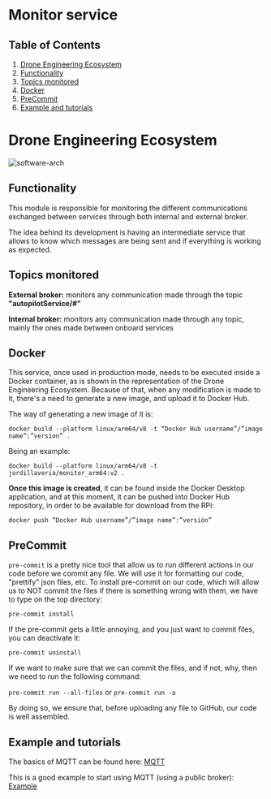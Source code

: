 # Monitor service

## Table of Contents

1. [Drone Engineering Ecosystem](#drone-engineering-ecosystem)
2. [Functionality](#functionality)
3. [Topics monitored](#topics-monitored)
4. [Docker](#docker)
5. [PreCommit](#precommit)
6. [Example and tutorials](#example-and-tutorials)

# Drone Engineering Ecosystem
![software-arch](https://github.com/dronsEETAC/DroneEngineeringEcosystemDEE/assets/100842082/bee5f6cb-6057-4d92-8675-e1ace06e882f)

## Functionality

This module is responsible for monitoring the different communications exchanged between services through both internal and external broker.

The idea behind its development is having an intermediate service that allows to know which messages are being sent and if everything is working as expected.

## Topics monitored

__External broker:__ monitors any communication made through the topic __"autopilotService/#"__

__Internal broker:__ monitors any communication made through any topic, mainly the ones made between onboard services

## Docker

This service, once used in production mode, needs to be executed inside a Docker container, as is shown in the representation of the Drone Engineering Ecosystem. Because of that, when any modification is made to it, there's a need to generate a new image, and upload it to Docker Hub.

The way of generating a new image of it is:

```
docker build --platform linux/arm64/v8 -t “Docker Hub username”/”image name”:”version” .
```

Being an example:

```
docker build --platform linux/arm64/v8 -t jordillaveria/monitor_arm64:v2 .
```

__Once this image is created__, it can be found inside the Docker Desktop application, and at this moment, it can be pushed into Docker Hub repository, in order to be available for download from the RPi:

```
docker push “Docker Hub username”/”image name”:”versión”
```

## PreCommit

`pre-commit` is a pretty nice tool that allow us to run different actions in our code before we commit any file.
We will use it for formatting our code, "prettify" json files, etc. To install pre-commit on our code,
which will allow us to NOT commit the files if there is something wrong with them, we have to type on the top directory:

`pre-commit install`

If the pre-commit gets a little annoying, and you just want to commit files, you can deactivate it:

`pre-commit uninstall`

If we want to make sure that we can commit the files, and if not, why, then we need to run the following command:

`pre-commit run --all-files` or `pre-commit run -a`

By doing so, we ensure that, before uploading any file to GitHub, our code is well assembled.


## Example and tutorials

The basics of MQTT can be found here:
[MQTT](https://www.youtube.com/watch?v=EIxdz-2rhLs)

This is a good example to start using MQTT (using a public broker):
[Example](https://www.youtube.com/watch?v=kuyCd53AOtg)
